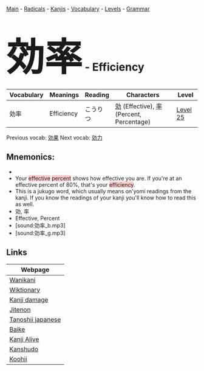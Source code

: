 <style> bigfont {font-size: 100px}</style>
[Main](../README.md) -
[Radicals](../radicals.md) -
[Kanjis](../kanjis.md) -
[Vocabulary](../vocabulary.md) -
[Levels](../levels.md) -
[Grammar](../grammar.md)
# <bigfont> 効率</bigfont> - Efficiency 

| Vocabulary | Meanings | Reading | Characters | Level |
| --- | --- | --- | --- | --- |
| 効率 | Efficiency | こうりつ |  [効](../kanjis/効.md) (Effective), [率](../kanjis/率.md) (Percent, Percentage) | [Level 25](../levels/wk_level25.md) |

Previous vocab: [効果](効果.md) Next vocab: [効力](効力.md) 

## Mnemonics:

* 
* Your <span style="background-color:#ffcccb"> effective</span> <span style="background-color:#ffcccb"> percent</span> shows how effective you are. If you're at an effective percent of 80%, that's your <span style="background-color:#ffcccb"> efficiency</span>.
* This is a jukugo word, which usually means on'yomi readings from the kanji. If you know the readings of your kanji you'll know how to read this as well.
* 効, 率
* Effective, Percent
* [sound:効率_b.mp3]
* [sound:効率_g.mp3]


## Links 

| Webpage |
| --- |
| [Wanikani          ](https://www.wanikani.com/kanji/効率) |
| [Wiktionary        ](https://en.wiktionary.org/wiki/効率) |
| [Kanji damage      ](http://www.kanjidamage.com/kanji/search?utf8=✓&q=効率) |
| [Jitenon           ](https://jitenon.com/kanji/効率) |
| [Tanoshii japanese ](https://www.tanoshiijapanese.com/dictionary/kanji.cfm?k=効率) |
| [Baike             ](https://baike.baidu.com/item/効率) |
| [Kanji Alive       ](https://app.kanjialive.com/効率) |
| [Kanshudo          ](https://www.kanshudo.com/searchmn?q=効率) |
| [Koohii            ](https://kanji.koohii.com/study/kanji/効率) |
